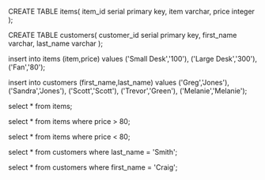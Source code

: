 <!-- Exercise 1
Create a database named public and two tables : items and customers.
Read first the exercise to determine which columns to add in the tables. -->

CREATE TABLE items(
	item_id serial primary key,
	item varchar,
	price integer
);

CREATE TABLE customers(
	customer_id serial primary key,
	first_name varchar,
	last_name varchar
);

<!-- Add the following new items to the public.items table: -->

insert into items (item,price)
values 
	('Small Desk','100'),
	('Large Desk','300'),
	('Fan','80');

<!-- Add 5 new customers to the public.customers table: -->

insert into customers (first_name,last_name)
values 
	('Greg','Jones'),
	('Sandra','Jones'),
	('Scott','Scott'),
	('Trevor','Green'),
	('Melanie','Melanie');

<!-- Use SQL to get the following data from the database: -->
<!-- All the items -->
select * from items;
<!-- All the items with a price above 80 -->
select * from items where price > 80;
<!-- All the items with a price below 30 -->
select * from items where price < 80;
<!-- All the customers with the last name ‘Smith’ -->
select * from customers where last_name = 'Smith';
<!-- All the customers with a first name that is not ‘Craig’ -->
select * from customers where first_name = 'Craig';
